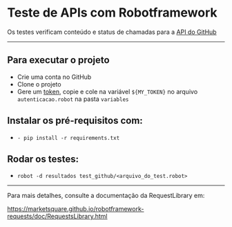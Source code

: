 # Teste de APIs com Robotframework

Os testes verificam conteúdo e status de chamadas para a [API do GitHub](https://docs.github.com/pt/rest)

***
## Para executar o projeto 
* Crie uma conta no GitHub
* Clone o projeto
* Gere um [token](https://github.com/settings/tokens), copie e cole na variável `${MY_TOKEN}` no arquivo `autenticacao.robot` na pasta `variables`

##  Instalar os pré-requisitos com:
* `- pip install -r requirements.txt`

## Rodar os testes:
* `robot -d resultados test_github/<arquivo_do_test.robot>`  

***

Para mais detalhes, consulte a documentação da RequestLibrary em: 

https://marketsquare.github.io/robotframework-requests/doc/RequestsLibrary.html